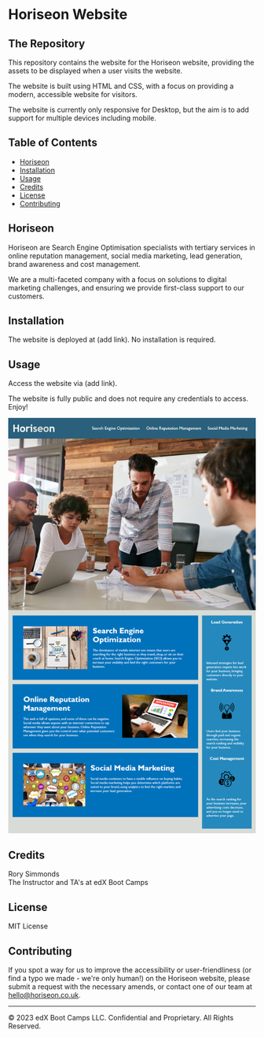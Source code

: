 # Horiseon Website

## The Repository

This repository contains the website for the Horiseon website, providing the assets to be displayed when a user visits the website.

The website is built using HTML and CSS, with a focus on providing a modern, accessible website for visitors.

The website is currently only responsive for Desktop, but the aim is to add support for multiple devices including mobile.

## Table of Contents

* [Horiseon](#horiseon)
* [Installation](#installation)
* [Usage](#usage)
* [Credits](#credits)
* [License](#license)
* [Contributing](#contributing)

## Horiseon 

Horiseon are Search Engine Optimisation specialists with tertiary services in online reputation management, social media marketing, lead generation, brand awareness and cost management.

We are a multi-faceted company with a focus on solutions to digital marketing challenges, and ensuring we provide first-class support to our customers.


## Installation
The website is deployed at (add link). No installation is required.


## Usage 

Access the website via (add link).

The website is fully public and does not require any credentials to access. Enjoy!

![Horiseon Homepage - December 2023](/horiseon-homepage.png)


## Credits
Rory Simmonds</br>
The Instructor and TA's at edX Boot Camps


## License
MIT License

## Contributing

If you spot a way for us to improve the accessibility or user-friendliness (or find a typo we made - we're only human!) on the Horiseon website, please submit a request with the necessary amends, or contact one of our team at hello@horiseon.co.uk.

---

© 2023 edX Boot Camps LLC. Confidential and Proprietary. All Rights Reserved.
